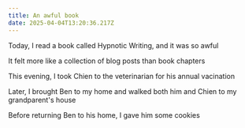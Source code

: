 ```yaml
---
title: An awful book
date: 2025-04-04T13:20:36.217Z
---
```


Today, I read a book called Hypnotic Writing, and it was so awful

It felt more like a collection of blog posts than book chapters

This evening, I took Chien to the veterinarian for his annual vacination

Later, I brought Ben to my home and walked both him and Chien to my grandparent's house

Before returning Ben to his home, I gave him some cookies
